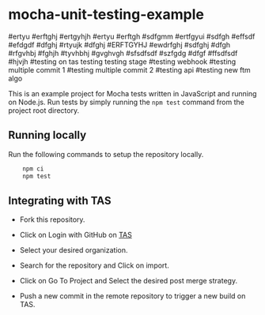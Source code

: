 # mocha-unit-testing-example

#ertyu
#erftghj
#ertgyhjh
#ertyu
#erftgh
#sdfgmm
#ertfgyui
#sdfgh
#effsdf
#efdgdf
#dfghj
#rtyujk
#dfghj
#ERFTGYHJ
#ewdrfghj
#sdfghj
#dfgh
#rfgvhbj
#fghjh
#tyvhbhj
#gvghvgh
#sfsdfsdf
#szfgdg
#dfgf
#ffsdfsdf
#hjvjh
 #testing on tas testing testing stage
 #testing webhook
 #testing multiple commit 1
 #testing multiple commit 2
 #testing api
 #testing new ftm algo

This is an example project for Mocha tests written in JavaScript and running on Node.js.
Run tests by simply running the `npm test` command from the project root directory.
 
## Running locally

Run the following commands to setup the repository locally.

```bash
    npm ci
    npm test
```

## Integrating with TAS

- Fork this repository.

- Click on Login with GitHub on [TAS](https://tas.lambdatest.com/login/)

- Select your desired organization.
  
- Search for the repository and Click on import.
  
- Click on Go To Project and Select the desired post merge strategy.
  
- Push a new commit in the remote repository to trigger a new build on TAS.
